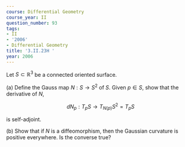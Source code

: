 ```yaml
---
course: Differential Geometry
course_year: II
question_number: 93
tags:
- II
- '2006'
- Differential Geometry
title: '3.II.23H '
year: 2006
---
```



Let $S \subset \mathbb{R}^{3}$ be a connected oriented surface.

(a) Define the Gauss map $N: S \rightarrow S^{2}$ of $S$. Given $p \in S$, show that the derivative of $N$,

$$d N_{p}: T_{p} S \rightarrow T_{N(p)} S^{2}=T_{p} S$$

is self-adjoint.

(b) Show that if $N$ is a diffeomorphism, then the Gaussian curvature is positive everywhere. Is the converse true?